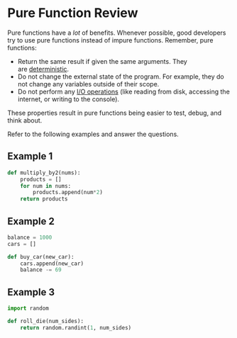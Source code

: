# Pure Function Review

Pure functions have a _lot_ of benefits. Whenever possible, good developers try to use pure functions instead of impure functions. Remember, pure functions:

- Return the same result if given the same arguments. They are [deterministic](https://en.wikipedia.org/wiki/Deterministic_system).
- Do not change the external state of the program. For example, they do not change any variables outside of their scope.
- Do not perform any [I/O operations](https://en.wikipedia.org/wiki/Input/output) (like reading from disk, accessing the internet, or writing to the console).

These properties result in pure functions being easier to test, debug, and think about.

Refer to the following examples and answer the questions.

## Example 1

```py
def multiply_by2(nums):
    products = []
    for num in nums:
        products.append(num*2)
    return products
```
## Example 2

```py
balance = 1000
cars = []

def buy_car(new_car):
    cars.append(new_car)
    balance -= 69
```
## Example 3

```py
import random

def roll_die(num_sides):
    return random.randint(1, num_sides)
```